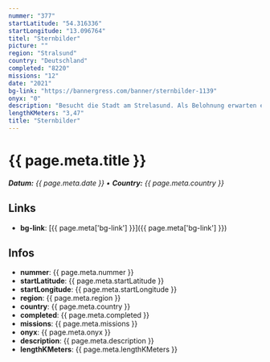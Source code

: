 ```yaml
---
nummer: "377"
startLatitude: "54.316336"
startLongitude: "13.096764"
titel: "Sternbilder"
picture: ""
region: "Stralsund"
country: "Deutschland"
completed: "8220"
missions: "12"
date: "2021"
bg-link: "https://bannergress.com/banner/sternbilder-1139"
onyx: "0"
description: "Besucht die Stadt am Strelasund. Als Belohnung erwarten euch die 12 Sternzeichen als Sternbild am Himmel."
lengthKMeters: "3,47"
title: "Sternbilder"
---
```


# {{ page.meta.title }}
_**Datum:** {{ page.meta.date }} • **Country:** {{ page.meta.country }}_

## Links
- **bg-link**: [{{ page.meta['bg-link'] }}]({{ page.meta['bg-link'] }})

## Infos
- **nummer**: {{ page.meta.nummer }}
- **startLatitude**: {{ page.meta.startLatitude }}
- **startLongitude**: {{ page.meta.startLongitude }}
- **region**: {{ page.meta.region }}
- **country**: {{ page.meta.country }}
- **completed**: {{ page.meta.completed }}
- **missions**: {{ page.meta.missions }}
- **onyx**: {{ page.meta.onyx }}
- **description**: {{ page.meta.description }}
- **lengthKMeters**: {{ page.meta.lengthKMeters }}

